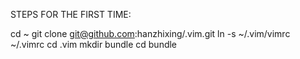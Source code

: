 STEPS FOR THE FIRST TIME:

cd ~
git clone git@github.com:hanzhixing/.vim.git
ln -s ~/.vim/vimrc ~/.vimrc
cd .vim
mkdir bundle
cd bundle


